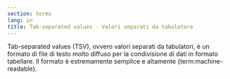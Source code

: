 ```yaml
---
section: terms
lang: in
title: Tab-separated values - Valori separati da tabulatore
---
```


Tab-separated values (TSV), ovvero valori separati da tabulatori, è un formato di file di testo molto diffuso per la condivisione di dati in formato tabellare. Il formato è estremamente semplice e altamente {term:machine-readable}.

